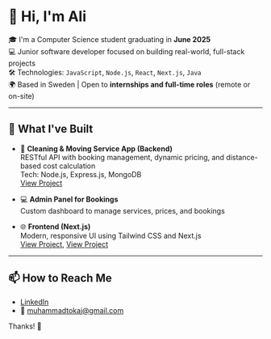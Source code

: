 # 👋 Hi, I'm Ali 

🎓 I'm a Computer Science student graduating in **June 2025**  
💻 Junior software developer focused on building real-world, full-stack projects  
🛠️ Technologies: `JavaScript`, `Node.js`, `React`, `Next.js`, `Java`  
🌍 Based in Sweden | Open to **internships and full-time roles** (remote or on-site)

---

## 💼 What I've Built
- 🧹 **Cleaning & Moving Service App (Backend)**  
  RESTful API with booking management, dynamic pricing, and distance-based cost calculation  
  Tech: Node.js, Express.js, MongoDB  
  [View Project](https://github.com/GhaithBuni/viloserdet_backend)

- 💻 **Admin Panel for Bookings**  
  Custom dashboard to manage services, prices, and bookings

- 🌐 **Frontend (Next.js)**  
  Modern, responsive UI using Tailwind CSS and Next.js  
  [View Project](https://github.com/GhaithBuni/viloserdet),
  [View Project](https://github.com/MohammadAliTokaj/QSC-V1)
  

---


## 📫 How to Reach Me
- [LinkedIn](www.linkedin.com/in/mohammad-ali-tokaj-975145183)
- 📧 muhammadtokaj@gmail.com

Thanks! 🙏
